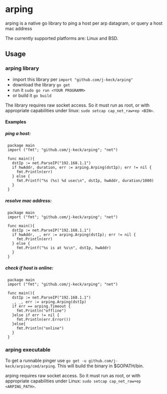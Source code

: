 # arping
  
arping is a native go library to ping a host per arp datagram, or query a host mac address 

The currently supported platforms are: Linux and BSD.
  

## Usage
### arping library

* import this library per `import "github.com/j-keck/arping"`
* download the library `go get`
* run it `sudo go run <YOUR PROGRAMM>` 
* or build it `go build`


The library requires raw socket access. So it must run as root, or with appropriate capabilities under linux: `sudo setcap cap_net_raw+ep <BIN>`.


#### Examples

##### ping a host:
     package main
     import ("fmt"; "github.com/j-keck/arping"; "net")

     func main(){
       dstIp := net.ParseIP("192.168.1.1")
       if hwAddr, duration, err := arping.Arping(dstIp); err != nil {
         fmt.Println(err)
       } else {
         fmt.Printf("%s (%s) %d usec\n", dstIp, hwAddr, duration/1000)
       }
     }

##### resolve mac address:
     package main
     import ("fmt"; "github.com/j-keck/arping"; "net")

     func main(){  
       dstIp := net.ParseIP("192.168.1.1")
       if hwAddr, _, err := arping.Arping(dstIp); err != nil {
         fmt.Println(err)
       } else {
         fmt.Printf("%s is at %s\n", dstIp, hwAddr)
       }
     }

##### check if host is online:
     package main
     import ("fmt"; "github.com/j-keck/arping"; "net")

     func main(){
       dstIp := net.ParseIP("192.168.1.1")
       _, _, err := arping.Arping(dstIp)
       if err == arping.Timeout {
         fmt.Println("offline")
       }else if err != nil {
         fmt.Println(err.Error())
       }else{
         fmt.Println("online")
       }
     }
  

  
### arping executable
   
To get a runnable pinger use `go get -u github.com/j-keck/arping/cmd/arping`. This will build the binary in $GOPATH/bin.

arping requires raw socket access. So it must run as root, or with appropriate capabilities under Linux: `sudo setcap cap_net_raw+ep <ARPING_PATH>`.


